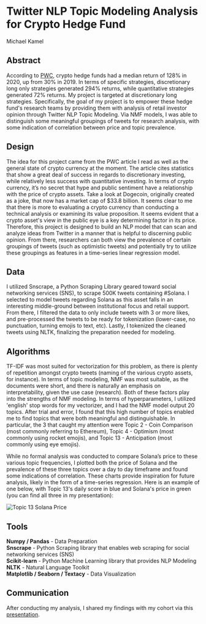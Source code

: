 # Twitter NLP Topic Modeling Analysis for Crypto Hedge Fund
Michael Kamel

## Abstract
According to [PWC](https://www.pwc.com/gx/en/financial-services/pdf/3rd-annual-pwc-elwood-aima-crypto-hedge-fund-report-(may-2021).pdf), crypto hedge funds had a median return of 128% in 2020, up from 30% in 2019. In terms of specific strategies, discretionary long only strategies generated 294% returns, while quantitative strategies generated 72% returns. My project is targeted at discretionary long strategies. Specifically, the goal of my project is to empower these hedge fund's research teams by providing them with analysis of retail investor opinion through Twitter NLP Topic Modeling. Via NMF models, I was able to distinguish some meaningful groupings of tweets for research analysis, with some indication of correlation between price and topic prevalence.

## Design
The idea for this project came from the PWC article I read as well as the general state of crypto currency at the moment. The article cites statistics that show a great deal of success in regards to discretionary investing, while relatively less success with quantitative investing. In terms of crypto currency, it’s no secret that hype and public sentiment have a relationship with the price of crypto assets. Take a look at Dogecoin, originally created as a joke, that now has a market cap of $33.8 billion. It seems clear to me that there is more to evaluating a crypto currency than conducting a technical analysis or examining its value proposition. It seems evident that a crypto asset's view in the public eye is a key determining factor in its price. Therefore, this project is designed to build an NLP model that can scan and analyze ideas from Twitter in a manner that is helpful to discerning public opinion. From there, researchers can both view the prevalence of certain groupings of tweets (such as optimistic tweets) and potentially try to utilize these groupings as features in a time-series linear regression model.


## Data
I utilized Snscrape, a Python Scraping Library geared toward social networking services (SNS), to scrape 500K tweets containing #Solana. I selected to model tweets regarding Solana as this asset falls in an interesting middle-ground between institutional focus and retail support. From there, I filtered the data to only include tweets with 3 or more likes, and pre-processed the tweets to be ready for tokenization (lower-case, no punctuation, turning emojis to text, etc). Lastly, I tokenized the cleaned tweets using NLTK, finalizing the preparation needed for modeling.

## Algorithms
TF-IDF was most suited for vectorization for this problem, as there is plenty of repetition amongst crypto tweets (naming of the various crypto assets, for instance). In terms of topic modeling, NMF was most suitable, as the documents were short, and there is naturally an emphasis on interpretability, given the use case (research). Both of these factors play into the strengths of NMF modeling. In terms of hyperparameters, I utilized 'english' stop words for my vectorizer, and I had the NMF model output 20 topics. After trial and error, I found that this high number of topics enabled me to find topics that were both meaningful and distinguishable. In particular, the 3 that caught my attention were Topic 2 - Coin Comparison (most commonly referring to Ethereum), Topic 4 - Optimism (most commonly using rocket emojis), and Topic 13 - Anticipation (most commonly using eye emojis).

While no formal analysis was conducted to compare Solana’s price to these various topic frequencies, I plotted both the price of Solana and the prevalence of these three topics over a day to day timeframe and found some indications of correlation. These charts provide inspiration for future analysis, likely in the form of a time-series regression. Here is an example of one below, with Topic 13's daily score in blue and Solana's price in green (you can find all three in my presentation):

![Topic 13   Solana Price](https://user-images.githubusercontent.com/73137112/149975613-4f77878d-f8f4-4953-9fa6-ff28a4a3d1a5.png)

## Tools
**Numpy / Pandas** - Data Preparation  
**Snscrape** - Python Scraping library that enables web scraping for social networking services (SNS)   
**Scikit-learn** - Python Machine Learning library that provides NLP Modeling      
**NLTK** - Natural Language Toolkit   
**Matplotlib / Seaborn / Textacy** - Data Visualization 

## Communication
After conducting my analysis, I shared my findings with my cohort via this [presentation](https://github.com/Michael-A-Kamel/NLP-Project/blob/main/NLP%20Project%20Presentation.pdf).
